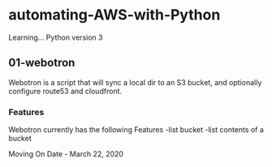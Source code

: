 # automating-AWS-with-Python
Learning...
Python version 3

## 01-webotron

Webotron is a script that will sync a local dir to an S3 bucket, and optionally configure route53 and cloudfront.

### Features

Webotron currently has the following Features
-list bucket
-list contents of a bucket

Moving On Date - March 22, 2020
